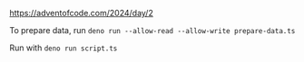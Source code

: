 https://adventofcode.com/2024/day/2

To prepare data, run `deno run --allow-read --allow-write prepare-data.ts`

Run with `deno run script.ts`
